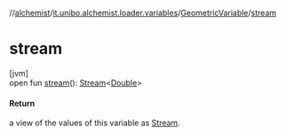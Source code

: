 //[alchemist](../../../index.md)/[it.unibo.alchemist.loader.variables](../index.md)/[GeometricVariable](index.md)/[stream](stream.md)

# stream

[jvm]\
open fun [stream](stream.md)(): [Stream](https://docs.oracle.com/javase/8/docs/api/java/util/stream/Stream.html)<[Double](https://docs.oracle.com/javase/8/docs/api/java/lang/Double.html)>

#### Return

a view of the values of this variable as [Stream](https://docs.oracle.com/javase/8/docs/api/java/util/stream/Stream.html).
